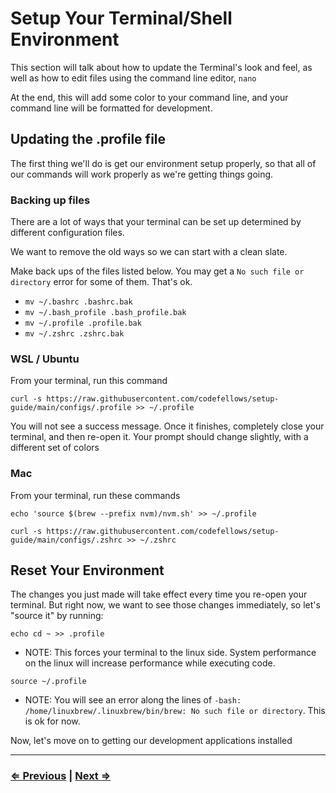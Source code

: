 # Setup Your Terminal/Shell Environment

This section will talk about how to update the Terminal's look and feel, as well as how to edit files using the command line editor, `nano`

At the end, this will add some color to your command line, and your command line will be formatted for development.

## Updating the .profile file

The first thing we'll do is get our environment setup properly, so that all of our commands will work properly as we're getting things going.

### Backing up files

There are a lot of ways that your terminal can be set up determined by different configuration files.

We want to remove the old ways so we can start with a clean slate.

Make back ups of the files listed below. You may get a `No such file or directory` error for some of them. That's ok.

- `mv ~/.bashrc .bashrc.bak`
- `mv ~/.bash_profile .bash_profile.bak`
- `mv ~/.profile .profile.bak`
- `mv ~/.zshrc .zshrc.bak`

### WSL / Ubuntu

From your terminal, run this command

`curl -s https://raw.githubusercontent.com/codefellows/setup-guide/main/configs/.profile >> ~/.profile`

You will not see a success message. Once it finishes, completely close your terminal, and then re-open it. Your prompt should change slightly, with a different set of colors

### Mac

From your terminal, run these commands

`echo 'source $(brew --prefix nvm)/nvm.sh' >> ~/.profile`

`curl -s https://raw.githubusercontent.com/codefellows/setup-guide/main/configs/.zshrc >> ~/.zshrc`

## Reset Your Environment

The changes you just made will take effect every time you re-open your terminal. But right now, we want to see those changes immediately, so let's "source it" by running:

`echo cd ~ >> .profile`

- NOTE: This forces your terminal to the linux side. System performance on the linux will increase performance while executing code.

`source ~/.profile`

- NOTE: You will see an error along the lines of `-bash: /home/linuxbrew/.linuxbrew/bin/brew: No such file or directory`.  This is ok for now.

Now, let's move on to getting our development applications installed

---

### [⇐ Previous](./README.md) | [Next ⇒](./2-apt.md)
